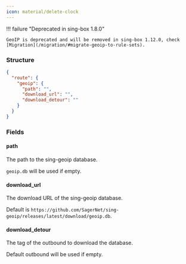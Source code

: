 ```yaml
---
icon: material/delete-clock
---
```


!!! failure "Deprecated in sing-box 1.8.0"

    GeoIP is deprecated and will be removed in sing-box 1.12.0, check [Migration](/migration/#migrate-geoip-to-rule-sets).

### Structure

```json
{
  "route": {
    "geoip": {
      "path": "",
      "download_url": "",
      "download_detour": ""
    }
  }
}
```

### Fields

#### path

The path to the sing-geoip database.

`geoip.db` will be used if empty.

#### download_url

The download URL of the sing-geoip database.

Default is `https://github.com/SagerNet/sing-geoip/releases/latest/download/geoip.db`.

#### download_detour

The tag of the outbound to download the database.

Default outbound will be used if empty.